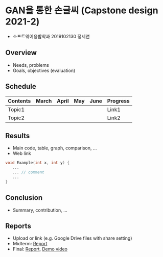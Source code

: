 # GAN을 통한 손글씨  (Capstone design 2021-2)
* 소프트웨어융합학과 2019102130 정세연

## Overview
* Needs, problems
* Goals, objectives (evaluation)

## Schedule
| Contents | March | April |  May  | June  |   Progress   |
|----------|-------|-------|-------|-------|--------------|
|  Topic1  |       |       |       |       |     Link1    |
|  Topic2  |       |       |       |       |     Link2    |

## Results
* Main code, table, graph, comparison, ...
* Web link

``` C++
void Example(int x, int y) {
   ...  
   ... // comment
   ...
}
```

## Conclusion
* Summary, contribution, ...

## Reports
* Upload or link (e.g. Google Drive files with share setting)
* Midterm: [Report](Reports/Midterm.pdf)
* Final: [Report](Reports/Final.pdf), [Demo video](Reports/Demo.mp4)
